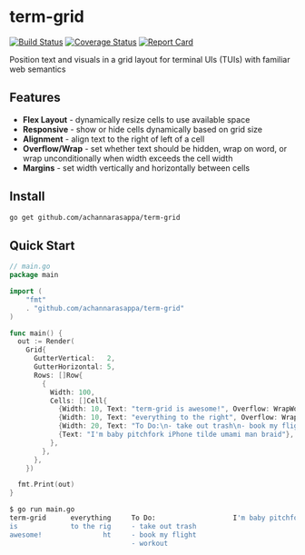 # term-grid
<p>
    <a href="https://github.com/achannarasappa/term-grid/actions"><img src="https://github.com/achannarasappa/term-grid/workflows/test/badge.svg" alt="Build Status"></a>
    <a href='https://coveralls.io/github/achannarasappa/term-grid?branch=main'><img src='https://coveralls.io/repos/github/achannarasappa/term-grid/badge.svg?branch=main' alt='Coverage Status' /></a>
    <a href='https://goreportcard.com/badge/github.com/achannarasappa/term-grid'><img src='https://goreportcard.com/badge/github.com/achannarasappa/term-grid' alt='Report Card' /></a>
</p>

Position text and visuals in a grid layout for terminal UIs (TUIs) with familiar web semantics

## Features

* **Flex Layout** - dynamically resize cells to use available space
* **Responsive** - show or hide cells dynamically based on grid size
* **Alignment** - align text to the right of left of a cell
* **Overflow/Wrap** - set whether text should be hidden, wrap on word, or wrap unconditionally when width exceeds the cell width
* **Margins** - set width vertically and horizontally between cells

## Install

```sh
go get github.com/achannarasappa/term-grid
```

## Quick Start

```go
// main.go
package main

import (
	"fmt"
	. "github.com/achannarasappa/term-grid"
)

func main() {
  out := Render(
    Grid{
      GutterVertical:   2,
      GutterHorizontal: 5,
      Rows: []Row{
        {
          Width: 100,
          Cells: []Cell{
            {Width: 10, Text: "term-grid is awesome!", Overflow: WrapWord},
            {Width: 10, Text: "everything to the right", Overflow: Wrap, Align: Right},
            {Width: 20, Text: "To Do:\n- take out trash\n- book my flight\n- workout", Overflow: WrapWord},
            {Text: "I'm baby pitchfork iPhone tilde umami man braid"},
          },
        },
      },
    })

  fmt.Print(out)
}
```

```sh
$ go run main.go
term-grid      everything     To Do:                   I'm baby pitchfork iPhone tilde umami man bra
is             to the rig     - take out trash                                                      
awesome!               ht     - book my flight                                                      
                              - workout                                                             
```